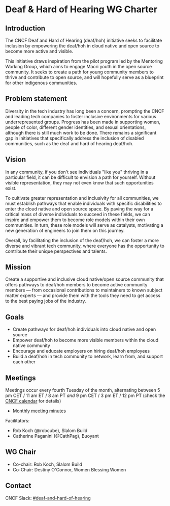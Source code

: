 # Deaf & Hard of Hearing WG Charter

## Introduction

The CNCF Deaf and Hard of Hearing (deaf/hoh) initiative seeks to facilitate inclusion by empowering the deaf/hoh in cloud native and open source to become more active and visible.

This initiative draws inspiration from the pilot program led by the Mentoring Working Group, which aims to engage Maori youth in the open source community. It seeks to create a path for young community members to thrive and contribute to open source, and will hopefully serve as a blueprint for other indigenous communities.

## Problem statement

Diversity in the tech industry has long been a concern, prompting the CNCF and leading tech companies to foster inclusive environments for various underrepresented groups. Progress has been made in supporting women, people of color, different gender identities, and sexual orientations, although there is still much work to be done. There remains a significant gap in initiatives that specifically address the inclusion of disabled communities, such as the deaf and hard of hearing deaf/hoh.

## Vision

In any community, if you don't see individuals "like you" thriving in a particular field, it can be difficult to envision a path for yourself. Without visible representation, they may not even know that such opportunities exist.

To cultivate greater representation and inclusivity for all communities, we must establish pathways that enable individuals with specific disabilities to enter the cloud native and open source space. By paving the way for a critical mass of diverse individuals to succeed in these fields, we can inspire and empower them to become role models within their own communities. In turn, these role models will serve as catalysts, motivating a new generation of engineers to join them on this journey.

Overall, by facilitating the inclusion of the deaf/hoh, we can foster a more diverse and vibrant tech community, where everyone has the opportunity to contribute their unique perspectives and talents.

## Mission

Create a supportive and inclusive cloud native/open source community that offers pathways to deaf/hoh members to become active community members — from occasional contributions to maintainers to known subject matter experts — and provide them with the tools they need to get access to the best paying jobs of the industry.

## Goals

* Create pathways for deaf/hoh individuals into cloud native and open source
* Empower deaf/hoh to become more visible members within the cloud native community  
* Encourage and educate employers on hiring deaf/hoh employees
* Build a deaf/hoh in tech community to network, learn from, and support each other

## Meetings

Meetings occur every fourth Tuesday of the month, alternating between 5 pm CET / 11 am ET / 8 am PT _and_ 9 pm CET / 3 pm ET / 12 pm PT (check the [CNCF calendar](https://www.cncf.io/calendar/) for details)

* [Monthly meeting minutes](https://docs.google.com/document/d/1VUPJFOx36JqbgydkMRZPufP1dAEHWMnfviqMNI-jBLo/edit#heading=h.d1ot8vdv33ht)

Facilitators:
* Rob Koch (@robcube), Slalom Build
* Catherine Paganini (@CathPag), Buoyant

## WG Chair

* Co-chair: Rob Koch, Slalom Build
* Co-Chair: Destiny O'Connor, Women Blessing Women

## Contact

CNCF Slack: [#deaf-and-hard-of-hearing](https://cloud-native.slack.com/archives/C05BYNK8A3V)
